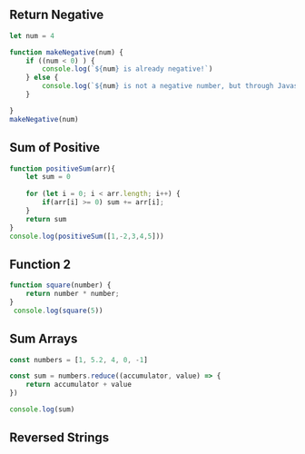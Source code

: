 ## Return Negative

```js
let num = 4

function makeNegative(num) {
    if ((num < 0) ) {
        console.log(`${num} is already negative!`)
    } else {
        console.log(`${num} is not a negative number, but through Javascript sorcery, it is now: ${num * -1}.`)
    }

}
makeNegative(num)
```


## Sum of Positive

```js
function positiveSum(arr){
    let sum = 0
 
    for (let i = 0; i < arr.length; i++) {
        if(arr[i] >= 0) sum += arr[i];
    }
    return sum
}
console.log(positiveSum([1,-2,3,4,5]))
```


## Function 2

```js
function square(number) {
    return number * number;
}
 console.log(square(5))
```


## Sum Arrays

```js
const numbers = [1, 5.2, 4, 0, -1]

const sum = numbers.reduce((accumulator, value) => {
    return accumulator + value
})

console.log(sum)
```

## Reversed Strings

```js

```
